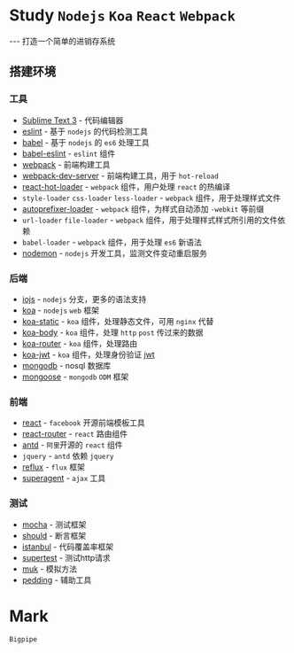 # Study `Nodejs` `Koa` `React` `Webpack`
--- 打造一个简单的进销存系统
## 搭建环境
### 工具
- [Sublime Text 3](http://www.sublimetext.com/3) - 代码编辑器
- [eslint](https://github.com/eslint/eslint) - 基于 `nodejs` 的代码检测工具
- [babel](https://github.com/babel/babel) - 基于 `nodejs` 的 `es6` 处理工具
- [babel-eslint](https://github.com/babel/babel-eslint) - `eslint` 组件
- [webpack](http://webpack.github.io/) - 前端构建工具
- [webpack-dev-server](http://webpack.github.io/docs/webpack-dev-server.html) - 前端构建工具，用于 `hot-reload`
- [react-hot-loader](https://github.com/gaearon/react-hot-loader) - `webpack` 组件，用户处理 `react` 的热编译
- `style-loader` `css-loader` `less-loader` - `webpack` 组件，用于处理样式文件
- [autoprefixer-loader](https://github.com/passy/autoprefixer-loader) - `webpack` 组件，为样式自动添加 `-webkit` 等前缀
- `url-loader` `file-loader` - `webpack` 组件，用于处理样式样式所引用的文件依赖
- `babel-loader` - `webpack` 组件，用于处理 `es6` 新语法
- [nodemon](https://github.com/remy/nodemon) - `nodejs` 开发工具，监测文件变动重启服务

### 后端
- [iojs](https://iojs.org/en/index.html) - `nodejs` 分支，更多的语法支持
- [koa](http://koajs.com/) - `nodejs` `web` 框架
- [koa-static](https://github.com/koajs/static) - `koa` 组件，处理静态文件，可用 `nginx` 代替
- [koa-body](https://github.com/dlau/koa-body) - `koa` 组件，处理 `http` `post` 传过来的数据
- [koa-router](https://github.com/alexmingoia/koa-router) - `koa` 组件，处理路由
- [koa-jwt](https://github.com/stiang/koa-jwt) - `koa` 组件，处理身份验证 [jwt](http://jwt.io/)
- [mongodb](http://www.mongodb.org) - nosql 数据库
- [mongoose](http://mongoosejs.com/) - `mongodb` `ODM` 框架

### 前端
- [react](http://facebook.github.io/react/) - `facebook` 开源前端模板工具
- [react-router](https://github.com/rackt/react-router) - `react` 路由组件
- [antd](http://ant.design/) - `阿里`开源的 `react` 组件
- `jquery` - `antd` 依赖 `jquery`
- [reflux](https://github.com/reflux/refluxjs) - `flux` 框架
- [superagent](https://github.com/visionmedia/superagent) - `ajax` 工具

### 测试
- [mocha](http://mochajs.org/) - 测试框架
- [should](https://github.com/shouldjs/should.js) - 断言框架
- [istanbul](https://github.com/gotwarlost/istanbul) - 代码覆盖率框架
- [supertest](https://github.com/visionmedia/supertest) - 测试http请求
- [muk](https://github.com/fent/node-muk) - 模拟方法
- [pedding](https://github.com/node-modules/pedding) - 辅助工具



# Mark
`Bigpipe`
